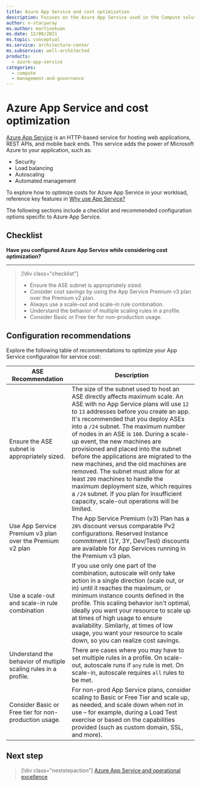 ```yaml
---
title: Azure App Service and cost optimization
description: Focuses on the Azure App Service used in the Compute solution to provide best-practice, configuration recommendations, and design considerations related to Service Cost Optimization.
author: v-stacywray
ms.author: martinekuan
ms.date: 12/08/2021
ms.topic: conceptual
ms.service: architecture-center
ms.subservice: well-architected
products:
  - azure-app-service
categories:
  - compute
  - management-and-governance
---
```


# Azure App Service and cost optimization

[Azure App Service](/azure/app-service/overview) is an HTTP-based service for hosting web applications, REST APIs, and mobile back ends. This service adds the power of Microsoft Azure to your application, such as:

- Security
- Load balancing
- Autoscaling
- Automated management

To explore how to optimize costs for Azure App Service in your workload, reference key features in [Why use App Service?](/azure/app-service/overview#why-use-app-service)

The following sections include a checklist and recommended configuration options specific to Azure App Service.

## Checklist

**Have you configured Azure App Service while considering cost optimization?**
***

> [!div class="checklist"]
> - Ensure the ASE subnet is appropriately sized.
> - Consider cost savings by using the App Service Premium v3 plan over the Premium v2 plan.
> - Always use a scale-out and scale-in rule combination.
> - Understand the behavior of multiple scaling rules in a profile.
> - Consider Basic or Free tier for non-production usage.

## Configuration recommendations

Explore the following table of recommendations to optimize your App Service configuration for service cost:

|ASE Recommendation|Description|
|------------------|------------|
|Ensure the ASE subnet is appropriately sized.|The size of the subnet used to host an ASE directly affects maximum scale. An ASE with no App Service plans will use `12` to `13` addresses before you create an app. It's recommended that you deploy ASEs into a `/24` subnet. The maximum number of nodes in an ASE is `100`. During a scale-up event, the new machines are provisioned and placed into the subnet before the applications are migrated to the new machines, and the old machines are removed. The subnet must allow for at least `200` machines to handle the maximum deployment size, which requires a `/24` subnet. If you plan for insufficient capacity, scale-out operations will be limited.|
|Use App Service Premium v3 plan over the Premium v2 plan|The App Service Premium (v3) Plan has a `20%` discount versus comparable Pv2 configurations. Reserved Instance commitment (1Y, 3Y, Dev/Test) discounts are available for App Services running in the Premium v3 plan.|
|Use a scale-out and scale-in rule combination|If you use only one part of the combination, autoscale will only take action in a single direction (scale out, or in) until it reaches the maximum, or minimum instance counts defined in the profile. This scaling behavior isn't optimal, ideally you want your resource to scale up at times of high usage to ensure availability. Similarly, at times of low usage, you want your resource to scale down, so you can realize cost savings.|
|Understand the behavior of multiple scaling rules in a profile.|There are cases where you may have to set multiple rules in a profile. On scale-out, autoscale runs if `any` rule is met. On scale-in, autoscale requires `all` rules to be met.|
|Consider Basic or Free tier for non-production usage.|For non-prod App Service plans, consider scaling to Basic or Free Tier and scale up, as needed, and scale down when not in use – for example, during a Load Test exercise or based on the capabilities provided (such as custom domain, SSL, and more).|

## Next step

> [!div class="nextstepaction"]
> [Azure App Service and operational excellence](./operational-excellence.md)
